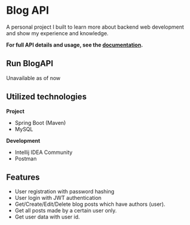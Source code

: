 # Blog API
A personal project I built to learn more about backend web development and show my experience and knowledge.

**For full API details and usage, see the [documentation](docs/Documentation.md).**

## Run BlogAPI

Unavailable as of now

## Utilized technologies

**Project**
- Spring Boot (Maven)
- MySQL

**Development**
- Intellij IDEA Community
- Postman

## Features
    
- User registration with password hashing
- User login with JWT authentication
- Get/Create/Edit/Delete blog posts which have authors (user).
- Get all posts made by a certain user only.
- Get user data with user id.